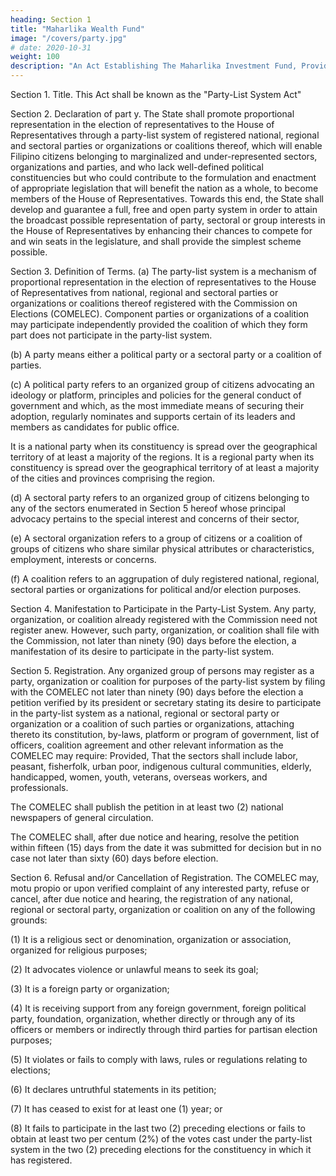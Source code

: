 ```yaml
---
heading: Section 1
title: "Maharlika Wealth Fund"
image: "/covers/party.jpg"
# date: 2020-10-31
weight: 100
description: "An Act Establishing The Maharlika Investment Fund, Providing For The Management, Investment, And Use Of The Proceeds Of The fund, Appropriating Funds Thereof And For Other Purposes"
---
```




Section 1. Title. This Act shall be known as the "Party-List System Act"

Section 2. Declaration of part y. The State shall promote proportional representation in the election of representatives to the House of Representatives through a party-list system of registered national, regional and sectoral parties or organizations or coalitions thereof, which will enable Filipino citizens belonging to marginalized and under-represented sectors, organizations and parties, and who lack well-defined political constituencies but who could contribute to the formulation and enactment of appropriate legislation that will benefit the nation as a whole, to become members of the House of Representatives. Towards this end, the State shall develop and guarantee a full, free and open party system in order to attain the broadcast possible representation of party, sectoral or group interests in the House of Representatives by enhancing their chances to compete for and win seats in the legislature, and shall provide the simplest scheme possible.

Section 3. Definition of Terms. (a) The party-list system is a mechanism of proportional representation in the election of representatives to the House of Representatives from national, regional and sectoral parties or organizations or coalitions thereof registered with the Commission on Elections (COMELEC). Component parties or organizations of a coalition may participate independently provided the coalition of which they form part does not participate in the party-list system.

(b) A party means either a political party or a sectoral party or a coalition of parties.

(c) A political party refers to an organized group of citizens advocating an ideology or platform, principles and policies for the general conduct of government and which, as the most immediate means of securing their adoption, regularly nominates and supports certain of its leaders and members as candidates for public office.

It is a national party when its constituency is spread over the geographical territory of at least a majority of the regions. It is a regional party when its constituency is spread over the geographical territory of at least a majority of the cities and provinces comprising the region.

(d) A sectoral party refers to an organized group of citizens belonging to any of the sectors enumerated in Section 5 hereof whose principal advocacy pertains to the special interest and concerns of their sector,

(e) A sectoral organization refers to a group of citizens or a coalition of groups of citizens who share similar physical attributes or characteristics, employment, interests or concerns.

(f) A coalition refers to an aggrupation of duly registered national, regional, sectoral parties or organizations for political and/or election purposes.

Section 4. Manifestation to Participate in the Party-List System. Any party, organization, or coalition already registered with the Commission need not register anew. However, such party, organization, or coalition shall file with the Commission, not later than ninety (90) days before the election, a manifestation of its desire to participate in the party-list system.

Section 5. Registration. Any organized group of persons may register as a party, organization or coalition for purposes of the party-list system by filing with the COMELEC not later than ninety (90) days before the election a petition verified by its president or secretary stating its desire to participate in the party-list system as a national, regional or sectoral party or organization or a coalition of such parties or organizations, attaching thereto its constitution, by-laws, platform or program of government, list of officers, coalition agreement and other relevant information as the COMELEC may require: Provided, That the sectors shall include labor, peasant, fisherfolk, urban poor, indigenous cultural communities, elderly, handicapped, women, youth, veterans, overseas workers, and professionals.

The COMELEC shall publish the petition in at least two (2) national newspapers of general circulation.

The COMELEC shall, after due notice and hearing, resolve the petition within fifteen (15) days from the date it was submitted for decision but in no case not later than sixty (60) days before election.

Section 6. Refusal and/or Cancellation of Registration. The COMELEC may, motu propio or upon verified complaint of any interested party, refuse or cancel, after due notice and hearing, the registration of any national, regional or sectoral party, organization or coalition on any of the following grounds:

(1) It is a religious sect or denomination, organization or association, organized for religious purposes;

(2) It advocates violence or unlawful means to seek its goal;

(3) It is a foreign party or organization;

(4) It is receiving support from any foreign government, foreign political party, foundation, organization, whether directly or through any of its officers or members or indirectly through third parties for partisan election purposes;

(5) It violates or fails to comply with laws, rules or regulations relating to elections;

(6) It declares untruthful statements in its petition;

(7) It has ceased to exist for at least one (1) year; or

(8) It fails to participate in the last two (2) preceding elections or fails to obtain at least two per centum (2%) of the votes cast under the party-list system in the two (2) preceding elections for the constituency in which it has registered.
